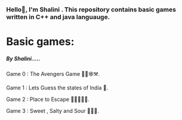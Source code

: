 <h3>Hello👋, I'm Shalini . This repository contains basic games written in C++ and java languauge.<br></h3>
<h1>Basic games:</h1>
<h5>By Shalini.....</h5>

Game 0 : The Avengers Game 🦹‍♂️🕸️⚒️.<br>

Game 1 : Lets Guess the states of India 🤔.<br>


Game 2 : Place to Escape 🏃‍➡️🏃‍♀️‍➡️.<br>


Game 3 : Sweet , Salty and Sour 🍭🍝🥒.<br>












